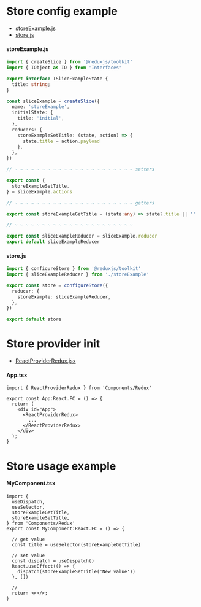 # Store config example
- [storeExample.js](./storeExample.js)
- [store.js](./store.js)

#### storeExample.js
```ts
import { createSlice } from '@reduxjs/toolkit'
import { IObject as IO } from 'Interfaces'

export interface ISliceExampleState {
  title: string;
}

const sliceExample = createSlice({
  name: 'storeExample',
  initialState: {
    title: 'initial',
  },
  reducers: {
    storeExampleSetTitle: (state, action) => {
      state.title = action.payload
    },
  },
})

// ~ ~ ~ ~ ~ ~ ~ ~ ~ ~ ~ ~ ~ ~ ~ ~ ~ ~ ~ ~ ~ ~ setters

export const {
  storeExampleSetTitle,
} = sliceExample.actions

// ~ ~ ~ ~ ~ ~ ~ ~ ~ ~ ~ ~ ~ ~ ~ ~ ~ ~ ~ ~ ~ ~ getters

export const storeExampleGetTitle = (state:any) => state?.title || ''

// ~ ~ ~ ~ ~ ~ ~ ~ ~ ~ ~ ~ ~ ~ ~ ~ ~ ~ ~ ~ ~ ~

export const sliceExampleReducer = sliceExample.reducer
export default sliceExampleReducer
```

#### store.js
```ts
import { configureStore } from '@reduxjs/toolkit'
import { sliceExampleReducer } from './storeExample'

export const store = configureStore({
  reducer: {
    storeExample: sliceExampleReducer,
  },
})

export default store
```

# Store provider init
- [ReactProviderRedux.jsx](./ReactProviderRedux.jsx)

#### App.tsx
```tsx
import { ReactProviderRedux } from 'Components/Redux'

export const App:React.FC = () => {
  return (
    <div id="App">
      <ReactProviderRedux>
        ...
      </ReactProviderRedux>
    </div>
  );
}
```

# Store usage example

#### MyComponent.tsx
```tsx
import {
  useDispatch,
  useSelector,
  storeExampleGetTitle,
  storeExampleSetTitle,
} from 'Components/Redux'
export const MyComponent:React.FC = () => {

  // get value
  const title = useSelector(storeExampleGetTitle)

  // set value
  const dispatch = useDispatch()
  React.useEffect(() => {
    dispatch(storeExampleSetTitle('New value'))
  }, [])

  //
  return <></>;
}
```
